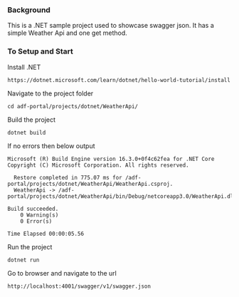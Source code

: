 ### Background
This is a .NET sample project used to showcase swagger json. It has a simple Weather Api and one get method.

### To Setup and Start
Install .NET
```
https://dotnet.microsoft.com/learn/dotnet/hello-world-tutorial/install
```

Navigate to the project folder
```
cd adf-portal/projects/dotnet/WeatherApi/
```

Build the project
```
dotnet build
```

If no errors then below output
```
Microsoft (R) Build Engine version 16.3.0+0f4c62fea for .NET Core
Copyright (C) Microsoft Corporation. All rights reserved.

  Restore completed in 775.07 ms for /adf-portal/projects/dotnet/WeatherApi/WeatherApi.csproj.
  WeatherApi -> /adf-portal/projects/dotnet/WeatherApi/bin/Debug/netcoreapp3.0/WeatherApi.dll

Build succeeded.
    0 Warning(s)
    0 Error(s)

Time Elapsed 00:00:05.56
```

Run the project
```
dotnet run
```

Go to browser and navigate to the url
```
http://localhost:4001/swagger/v1/swagger.json
```
